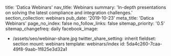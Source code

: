 title: 'Datica Webinars'
nav_title: Webinars
summary: 'In-depth presentations on solving the latest compliance and integration challenges.'
section_collection: webinars
pub_date: '2019-10-23'
meta_title: 'Datica Webinars'
page_no_index: false
no_follow_links: false
sitemap_priority: '0.5'
sitemap_changefreq: daily
facebook_image:
  - /assets/seo/webinar-share.jpg
twitter_share_setting: inherit
fieldset: section
mount: webinars
template: webinars/index
id: 5da4c260-7caa-49f8-9aab-1f825e3d32a1
